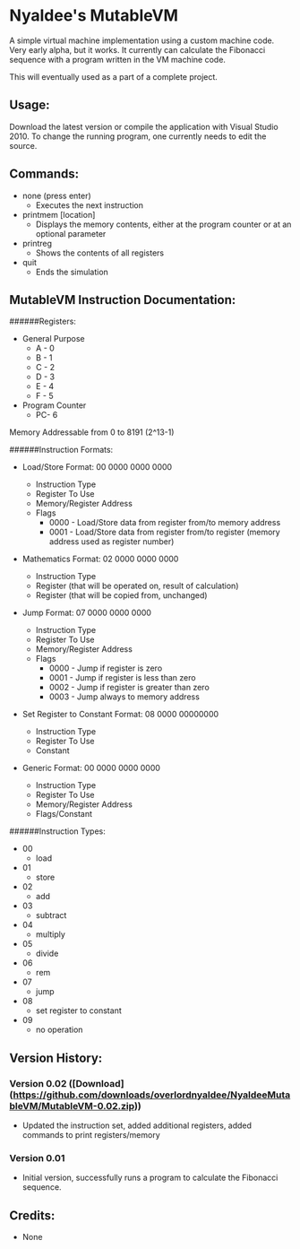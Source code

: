 ﻿Nyaldee's MutableVM
====================

A simple virtual machine implementation using a custom machine code. Very early alpha, but it works. It currently can calculate the Fibonacci sequence with a program written in the VM machine code.

This will eventually used as a part of a complete project.

Usage:
---------------------

Download the latest version or compile the application with Visual Studio 2010. To change the running program, one currently needs to edit the source.

Commands:
---------------------

- none (press enter)
	- Executes the next instruction
- printmem [location]
	- Displays the memory contents, either at the program counter or at an optional parameter
- printreg
	- Shows the contents of all registers
- quit
	- Ends the simulation

MutableVM Instruction Documentation:
---------------------

######Registers:
- General Purpose
	- A - 0
	- B - 1
	- C - 2
	- D - 3
	- E - 4
	- F - 5
- Program Counter
	- PC- 6

Memory Addressable from 0 to 8191 (2^13-1)

######Instruction Formats:

- Load/Store Format:
	00 0000 0000 0000
	
	- Instruction Type
	- Register To Use
	- Memory/Register Address
	- Flags
		- 0000 - Load/Store data from register from/to memory address
		- 0001 - Load/Store data from register from/to register (memory address used as register number)


- Mathematics Format:
	02 0000 0000 0000

	- Instruction Type
	- Register (that will be operated on, result of calculation)
	- Register (that will be copied from, unchanged)

- Jump Format:
	07 0000 0000 0000

	- Instruction Type
	- Register To Use
	- Memory/Register Address
	- Flags
		- 0000 - Jump if register is zero
		- 0001 - Jump if register is less than zero
		- 0002 - Jump if register is greater than zero
		- 0003 - Jump always to memory address


- Set Register to Constant Format:
	08 0000 00000000

	- Instruction Type
	- Register To Use
	- Constant


- Generic Format:
	00 0000 0000 0000

	- Instruction Type
	- Register To Use
	- Memory/Register Address
	- Flags/Constant


######Instruction Types:

- 00
	- load
- 01
	- store
- 02
	- add
- 03
	- subtract
- 04
	- multiply
- 05
	- divide
- 06
	- rem
- 07
	- jump
- 08
	- set register to constant
- 09
	- no operation


Version History:
---------------------

### Version 0.02 ([Download] (https://github.com/downloads/overlordnyaldee/NyaldeeMutableVM/MutableVM-0.02.zip))
- Updated the instruction set, added additional registers, added commands to print registers/memory

### Version 0.01
- Initial version, successfully runs a program to calculate the Fibonacci sequence.

Credits:
---------------------

- None
